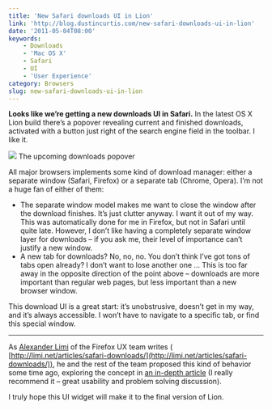 ```yaml
---
title: 'New Safari downloads UI in Lion'
link: 'http://blog.dustincurtis.com/new-safari-downloads-ui-in-lion'
date: '2011-05-04T08:00'
keywords:
    - Downloads
    - 'Mac OS X'
    - Safari
    - UI
    - 'User Experience'
category: Browsers
slug: new-safari-downloads-ui-in-lion
---
```


**Looks like we’re getting a new downloads UI in Safari.** In the latest OS X Lion build there’s a popover revealing current and finished downloads, activated with a button just right of the search engine field in the toolbar. I like it.

![](http://posterous.com/getfile/files.posterous.com/dcurtis/67G27256aFKyCCWohGzLvdnVWyIRx0eQzPbJR0OZ3ET2GFAoDpGwuwvQYCV6/Screen_Shot_2011-05-03_at_11.0.png) The upcoming downloads popover

All major browsers implements some kind of download manager: either a separate window (Safari, Firefox) or a separate tab (Chrome, Opera). I’m not a huge fan of either of them:

- The separate window model makes me want to close the window after the download finishes. It’s just clutter anyway. I want it out of my way. This was automatically done for me in Firefox, but not in Safari until quite late. However, I don’t like having a completely separate window layer for downloads – if you ask me, their level of importance can’t justify a new window.
- A new tab for downloads? No, no, no. You don’t think I’ve got tons of tabs open already? I don’t want to lose another one … This is too far away in the opposite direction of the point above – downloads are more important than regular web pages, but less important than a new browser window.

This download UI is a great start: it’s unobstrusive, doesn’t get in my way, and it’s always accessible. I won’t have to navigate to a specific tab, or find this special window.

* * *

As [Alexander Limi](http://twitter.com/limi) of the Firefox UX team writes ( [http://limi.net/articles/safari-downloads/](http://limi.net/articles/safari-downloads/)), he and the rest of the team proposed this kind of behavior some time ago, exploring the concept in [an in-depth article](http://limi.net/articles/improving-download-behaviors-web-browsers) (I really recommend it – great usability and problem solving discussion).

I truly hope this UI widget will make it to the final version of Lion.
